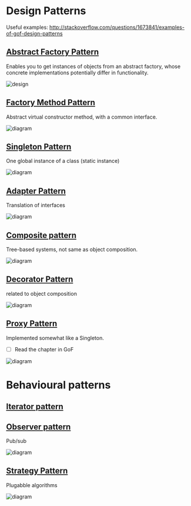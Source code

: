 # Design Patterns
Useful examples: http://stackoverflow.com/questions/1673841/examples-of-gof-design-patterns

## [Abstract Factory Pattern](http://en.wikipedia.org/wiki/Abstract_factory_pattern)
Enables you to get instances of objects from an abstract factory, whose concrete implementations potentially differ in functionality.

![design](http://upload.wikimedia.org/wikipedia/commons/thumb/a/a7/Abstract_factory.svg/1034px-Abstract_factory.svg.png)

## [Factory Method Pattern](http://en.wikipedia.org/wiki/Factory_method_pattern)
Abstract virtual constructor method, with a common interface.

![diagram](http://upload.wikimedia.org/wikipedia/commons/thumb/a/a3/FactoryMethod.svg/698px-FactoryMethod.svg.png)

## [Singleton Pattern](http://en.wikipedia.org/wiki/Singleton_pattern)
One global instance of a class (static instance)

![diagram](http://upload.wikimedia.org/wikipedia/commons/b/bd/Singleton.png)

## [Adapter Pattern](http://en.wikipedia.org/wiki/Adapter_pattern)
Translation of interfaces

![diagram](http://upload.wikimedia.org/wikipedia/commons/d/d7/ObjectAdapter.png)

## [Composite pattern](http://en.wikipedia.org/wiki/Composite_pattern)
Tree-based systems, not same as object composition.

![diagram](http://upload.wikimedia.org/wikipedia/commons/thumb/5/5a/Composite_UML_class_diagram_%28fixed%29.svg/1200px-Composite_UML_class_diagram_%28fixed%29.svg.png)

## [Decorator Pattern](http://en.wikipedia.org/wiki/Decorator_pattern)
related to object composition

![diagram](http://upload.wikimedia.org/wikipedia/commons/thumb/e/e9/Decorator_UML_class_diagram.svg/1513px-Decorator_UML_class_diagram.svg.png)

## [Proxy Pattern](http://en.wikipedia.org/wiki/Proxy_pattern)
Implemented somewhat like a Singleton.

- [ ] Read the chapter in GoF

![diagram](http://upload.wikimedia.org/wikipedia/commons/thumb/7/75/Proxy_pattern_diagram.svg/878px-Proxy_pattern_diagram.svg.png)

# Behavioural patterns

## [Iterator pattern](http://en.wikipedia.org/wiki/Iterator_pattern)

## [Observer pattern](http://en.wikipedia.org/wiki/Observer_pattern)
Pub/sub

![diagram](http://upload.wikimedia.org/wikipedia/commons/thumb/8/8d/Observer.svg/1000px-Observer.svg.png)

## [Strategy Pattern](http://en.wikipedia.org/wiki/Strategy_pattern)
Plugabble algorithms

![diagram](http://en.wikipedia.org/wiki/File:Strategy_Pattern_in_UML.png)